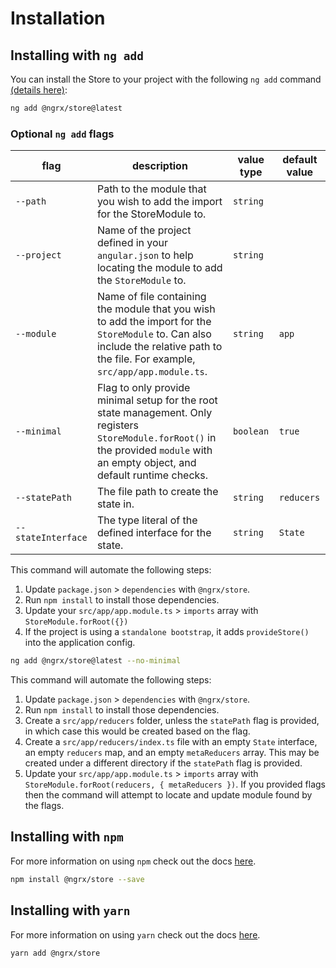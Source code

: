 # Installation

## Installing with `ng add`

You can install the Store to your project with the following `ng add` command <a href="https://angular.dev/cli/add" target="_blank">(details here)</a>:

```sh
ng add @ngrx/store@latest
```

### Optional `ng add` flags
| flag | description | value type | default value |
| --- | --- | --- | ---
| `--path` | Path to the module that you wish to add the import for the StoreModule to. | `string` |
| `--project` | Name of the project defined in your `angular.json` to help locating the module to add the `StoreModule` to. | `string` |
| `--module` | Name of file containing the module that you wish to add the import for the `StoreModule` to. Can also include the relative path to the file. For example, `src/app/app.module.ts`. | `string` | `app`
| `--minimal` | Flag to only provide minimal setup for the root state management. Only registers `StoreModule.forRoot()` in the provided `module` with an empty object, and default runtime checks. | `boolean` |`true`
| `--statePath` | The file path to create the state in. | `string` | `reducers` |
| `--stateInterface` | The type literal of the defined interface for the state. | `string` | `State` |

This command will automate the following steps:

1. Update `package.json` > `dependencies` with `@ngrx/store`.
2. Run `npm install` to install those dependencies.
3. Update your `src/app/app.module.ts` > `imports` array with `StoreModule.forRoot({})`
4. If the project is using a `standalone bootstrap`, it adds `provideStore()` into the application config.

```sh
ng add @ngrx/store@latest --no-minimal
```

This command will automate the following steps:

1. Update `package.json` > `dependencies` with `@ngrx/store`.
2. Run `npm install` to install those dependencies.
3. Create a `src/app/reducers` folder, unless the `statePath` flag is provided, in which case this would be created based on the flag.
4. Create a `src/app/reducers/index.ts` file with an empty `State` interface, an empty `reducers` map, and an empty `metaReducers` array. This may be created under a different directory if the `statePath` flag is provided.
5. Update your `src/app/app.module.ts` > `imports` array with `StoreModule.forRoot(reducers, { metaReducers })`. If you provided flags then the command will attempt to locate and update module found by the flags.

## Installing with `npm`

For more information on using `npm` check out the docs <a href="https://docs.npmjs.com/cli/install" target="_blank">here</a>.

```sh
npm install @ngrx/store --save
```

## Installing with `yarn`

For more information on using `yarn` check out the docs <a href="https://yarnpkg.com/getting-started/usage#installing-all-the-dependencies" target="_blank">here</a>.

```sh
yarn add @ngrx/store
```
